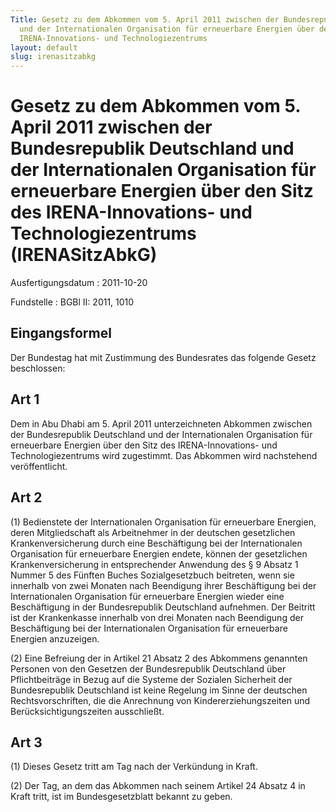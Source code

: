 ```yaml
---
Title: Gesetz zu dem Abkommen vom 5. April 2011 zwischen der Bundesrepublik Deutschland
  und der Internationalen Organisation für erneuerbare Energien über den Sitz des
  IRENA-Innovations- und Technologiezentrums
layout: default
slug: irenasitzabkg
---
```


# Gesetz zu dem Abkommen vom 5. April 2011 zwischen der Bundesrepublik Deutschland und der Internationalen Organisation für erneuerbare Energien über den Sitz des IRENA-Innovations- und Technologiezentrums (IRENASitzAbkG)

Ausfertigungsdatum
:   2011-10-20

Fundstelle
:   BGBl II: 2011, 1010


## Eingangsformel

Der Bundestag hat mit Zustimmung des Bundesrates das folgende Gesetz
beschlossen:


## Art 1

Dem in Abu Dhabi am 5. April 2011 unterzeichneten Abkommen zwischen
der Bundesrepublik Deutschland und der Internationalen Organisation
für erneuerbare Energien über den Sitz des IRENA-Innovations- und
Technologiezentrums wird zugestimmt. Das Abkommen wird nachstehend
veröffentlicht.


## Art 2

(1) Bedienstete der Internationalen Organisation für erneuerbare
Energien, deren Mitgliedschaft als Arbeitnehmer in der deutschen
gesetzlichen Krankenversicherung durch eine Beschäftigung bei der
Internationalen Organisation für erneuerbare Energien endete, können
der gesetzlichen Krankenversicherung in entsprechender Anwendung des §
9 Absatz 1 Nummer 5 des Fünften Buches Sozialgesetzbuch beitreten,
wenn sie innerhalb von zwei Monaten nach Beendigung ihrer
Beschäftigung bei der Internationalen Organisation für erneuerbare
Energien wieder eine Beschäftigung in der Bundesrepublik Deutschland
aufnehmen. Der Beitritt ist der Krankenkasse innerhalb von drei
Monaten nach Beendigung der Beschäftigung bei der Internationalen
Organisation für erneuerbare Energien anzuzeigen.

(2) Eine Befreiung der in Artikel 21 Absatz 2 des Abkommens genannten
Personen von den Gesetzen der Bundesrepublik Deutschland über
Pflichtbeiträge in Bezug auf die Systeme der Sozialen Sicherheit der
Bundesrepublik Deutschland ist keine Regelung im Sinne der deutschen
Rechtsvorschriften, die die Anrechnung von Kindererziehungszeiten und
Berücksichtigungszeiten ausschließt.


## Art 3

(1) Dieses Gesetz tritt am Tag nach der Verkündung in Kraft.

(2) Der Tag, an dem das Abkommen nach seinem Artikel 24 Absatz 4 in
Kraft tritt, ist im Bundesgesetzblatt bekannt zu geben.

